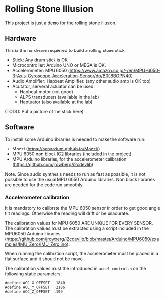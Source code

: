 # Rolling Stone Illusion
This project is just a demo for the rolling stone illusion. 

## Hardware
This is the hardware requiered to build a rolling stone stick
- Stick: Any drum stick is OK
- Microcontroller: Arduino UNO or MEGA is OK. 
- Accelerometer: MPU 6050 (https://www.amazon.co.jp/-/en/MPU-6050-3-Axis-Gyroscope-Acceleration-Sensor/dp/B008BOPN40)
- Audio Amplifier: Hapbeat Amplifier. (any other audio amp is OK too)
- Acutator, serveral actuator can be used:
    - Hapbeat motor (not good)
    - ALPS transducers (available in the lab)
    - Haptuator (also available at the lab)

(TODO: Put a picture of the stick here)

## Software
To install some Arduino libraries is needed to make the software run: 
- Mozzi (https://sensorium.github.io/Mozzi/)
- MPU 6050 non block IC2 libraries (included in the project)
- MPU Arduino libraries, for the accelerometer calibration (https://github.com/jrowberg/i2cdevlib)

Note. Since audio synthesis needs to run as fast as possible, it is not possible to use the usual MPU 6050 Arduino libraries. Non block libraries are needed for the code run smoothly. 

### Accelerometer calibration 
It is mandatory to calibrate the MPU 6050 sensor in order to get good angle tilt readings. Otherwise the reading will drift or be unacurate. 

The calibration values for MPU 6050 ARE UNIQUE FOR EVERY SENSOR. The calibration values must be extracted using a script included in the MPU6050 Arduino libraries (https://github.com/jrowberg/i2cdevlib/blob/master/Arduino/MPU6050/examples/IMU_Zero/IMU_Zero.ino).

When running the calibration script, the accelerometer must be placed in a flat surface and it should not be move. 

The calibration values must the introduced in `accel_control.h` on the following static parameters:
````
#define ACC_X_OFFSET  -1840
#define ACC_Y_OFFSET  -2186
#define ACC_Z_OFFSET  1199
````

